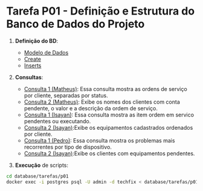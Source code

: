 # Tarefa P01 - Definição e Estrutura do Banco de Dados do Projeto

1. **Definição do BD**:

   - [Modelo de Dados](https://github.com/quirinof/pabd-techfix/blob/main/database/modelo.md)
   - [Create](https://github.com/quirinof/pabd-techfix/blob/main/database/tarefas/p01/create.sql)
   - [Inserts](https://github.com/quirinof/pabd-techfix/blob/main/database/tarefas/p01/inserts.sql)

2. **Consultas**:

   - [Consulta 1 (Matheus)](https://github.com/quirinof/pabd-techfix/blob/main/database/tarefas/p01/projeto01-matheus-q01.sql): Essa consulta mostra as ordens de serviço por cliente, separadas por status.
   - [Consulta 2 (Matheus)](https://github.com/quirinof/pabd-techfix/blob/main/database/tarefas/p01/projeto01-matheus-q02.sql): Exibe os nomes dos clientes com conta pendente, o valor e a descrição da ordem de serviço.
   - [Consulta 1 (Isayan)](https://github.com/quirinof/pabd-techfix/blob/main/database/tarefas/p01/projeto01-isayan-q01.sql): Essa consulta mostra as item ordem em servico pendentes ou executando.
   - [Consulta 2 (Isayan)](https://github.com/quirinof/pabd-techfix/blob/main/database/tarefas/p01/projeto01-isayan-q02.sql):Exibe os equipamentos cadastrados ordenados por cliente.
   - [Consulta 1 (Pedro)](https://github.com/quirinof/pabd-techfix/blob/main/database/tarefas/p01/projeto01-pedro-q01.sql): Essa consulta mostra os problemas mais recorrentes por tipo de dispositivo.
   - [Consulta 2 (Isayan)](https://github.com/quirinof/pabd-techfix/blob/main/database/tarefas/p01/projeto01-pedro-q02.sql):Exibe os clientes com equipamentos pendentes.
3. **Execução** de scripts:

```bash
cd database/tarefas/p01
docker exec -i postgres psql -U admin -d techfix < database/tarefas/p01/nome_do_arquivo.sql
```

